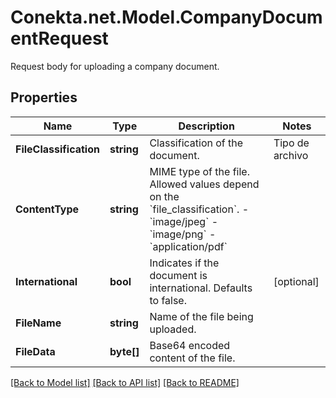 # Conekta.net.Model.CompanyDocumentRequest
Request body for uploading a company document.

## Properties

Name | Type | Description | Notes
------------ | ------------- | ------------- | -------------
**FileClassification** | **string** | Classification of the document.  | Tipo de archivo              | Descripción                                               | | :- -- -- -- -- -- -- -- -- -- -- -- -- -- | :- -- -- -- -- -- -- -- -- -- -- -- -- -- -- -- -- -- -- -- -- -- -- -- -- -- -- -- - | | &#x60;id_legal_representative&#x60;      | identificación oficial frente                             | | &#x60;id_legal_representative_back&#x60; | identificación oficial atrás                              | | &#x60;cfdi&#x60;                         | Prueba de situación fiscal                                | | &#x60;constitutive_act_basic&#x60;       | Acta constitutiva                                         | | &#x60;proof_of_address&#x60;             | Comprobante de domicilio del negocio                      | | &#x60;power_of_attonery&#x60;            | Poderes de representación                                 | | &#x60;deposit_account_cover&#x60;        | Carátula de la cuenta de depósito                         | | &#x60;permit_casino&#x60;                | Permiso ante SEGOB                                        | | &#x60;license_sanitation&#x60;           | Licencia sanitaria de COFEPRIS                            | | &#x60;registration_tourism&#x60;         | Inscripción ante el Registro Nacional de Turismo (SECTUR) |  | 
**ContentType** | **string** | MIME type of the file. Allowed values depend on the &#x60;file_classification&#x60;. - &#x60;image/jpeg&#x60; - &#x60;image/png&#x60; - &#x60;application/pdf&#x60;  | 
**International** | **bool** | Indicates if the document is international. Defaults to false. | [optional] 
**FileName** | **string** | Name of the file being uploaded. | 
**FileData** | **byte[]** | Base64 encoded content of the file. | 

[[Back to Model list]](../README.md#documentation-for-models) [[Back to API list]](../README.md#documentation-for-api-endpoints) [[Back to README]](../README.md)

